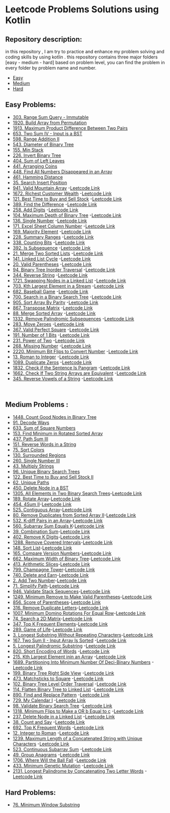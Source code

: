 # Leetcode Problems Solutions using Kotlin

## Repository description:
in this repository , I am try to practice and enhance my problem solving  and coding skills by using
kotlin . this repository contains three major folders [easy - medium - hard] based on problem level, you can find the problem in every folder by problem name and number. <br />
- [Easy](src/easy)
- [Medium](src/medium)
- [Hard](src/hard) <br />

## Easy Problems:

- [303. Range Sum Query - Immutable](src/easy/RangeSumQueryImmutable303.kt)
- [1920. Build Array from Permutation](src/easy/BuildArrayFromPermutation1920.kt)
- [1913. Maximum Product Difference Between Two Pairs](src/easy/MaximumProductDifferenceBetweenTwoPairs1913.kt)
- [653. Two Sum IV - Input is a BST](src/easy/TwoSumIVInputIsBST653.kt)
- [598. Range Addition II](src/easy/RangeAdditionII598.kt)
- [543. Diameter of Binary Tree](src/easy/DiameterOfBinaryTree543.kt)
- [155. Min Stack](src/easy/MinStack155.kt)
- [226. Invert Binary Tree](src/easy/InvertBinaryTree226.kt)
- [404. Sum of Left Leaves](src/easy/SumOfLeftLeaves404.kt)
- [441. Arranging Coins](src/easy/ArrangingCoins441.kt)
- [448. Find All Numbers Disappeared in an Array](src/easy/FindAllNumbersDisappearedInAnArray448.kt)
- [461. Hamming Distance](src/easy/HammingDistance461.kt)
- [35. Search Insert Position](src/easy/SearchInsertPosition35.kt)
- [941. Valid Mountain Array](src/easy/ValidMountainArray941.kt) -[Leetcode Link](https://leetcode.com/problems/valid-mountain-array/)
- [1672. Richest Customer Wealth](src/easy/RichestCustomerWealth1672.kt) -[Leetcode Link](https://leetcode.com/problems/richest-customer-wealth/)
- [121. Best Time to Buy and Sell Stock](src/easy/BestTimeToBuyAndSellStock121.kt) -[Leetcode Link](https://leetcode.com/problems/best-time-to-buy-and-sell-stock/)
- [389. Find the Difference](src/easy/FindTheDifference389.kt) -[Leetcode Link](https://leetcode.com/problems/find-the-difference/)
- [258. Add Digits](src/easy/AddDigits258.kt) -[Leetcode Link](https://leetcode.com/problems/add-digits/)
- [104. Maximum Depth of Binary Tree](src/easy/MaximumDepthOfBinaryTree104.kt) -[Leetcode Link](https://leetcode.com/problems/maximum-depth-of-binary-tree/)
- [136. Single Number](src/easy/SingleNumber136.kt) -[Leetcode Link](https://leetcode.com/problems/single-number/)
- [171. Excel Sheet Column Number](src/easy/ExcelSheetColumnNumber171.kt) -[Leetcode Link](https://leetcode.com/problems/excel-sheet-column-number/)
- [169. Majority Element](src/easy/MajorityElement169.kt) -[Leetcode Link](https://leetcode.com/problems/majority-element/)
- [228. Summary Ranges](src/easy/SummaryRanges228.kt) -[Leetcode Link](https://leetcode.com/problems/summary-ranges/)
- [338. Counting Bits](src/easy/CountingBits338.kt) -[Leetcode Link](https://leetcode.com/problems/counting-bits/)
- [392. Is Subsequence](src/easy/IsSubsequence392.kt) -[Leetcode Link](https://leetcode.com/problems/is-subsequence/)
- [21. Merge Two Sorted Lists](src/easy/MergeTwoSortedLists21.kt) -[Leetcode Link](https://leetcode.com/problems/merge-two-sorted-lists/)
- [141. Linked List Cycle](src/easy/LinkedListCycle141.kt) -[Leetcode Link](https://leetcode.com/problems/linked-list-cycle/)
- [20. Valid Parentheses](src/easy/ValidParentheses20.kt) -[Leetcode Link](https://leetcode.com/problems/valid-parentheses/)
- [94. Binary Tree Inorder Traversal](src/easy/BinaryTreeInorderTraversal94.kt) -[Leetcode Link](https://leetcode.com/problems/binary-tree-inorder-traversal/)
- [344. Reverse String](src/easy/ReverseString344.kt) -[Leetcode Link](https://leetcode.com/problems/reverse-string/)
- [1721. Swapping Nodes in a Linked List](src/easy/SwappingNodesInLinkedList1721.kt) -[Leetcode Link](https://leetcode.com/problems/swapping-nodes-in-a-linked-list/)
- [703. Kth Largest Element in a Stream](src/easy/KthLargestElementInStream703.kt) -[Leetcode Link](https://leetcode.com/problems/kth-largest-element-in-a-stream/)
- [682. Baseball Game](src/easy/BaseballGame682.kt) -[Leetcode Link](https://leetcode.com/problems/baseball-game/)
- [700. Search in a Binary Search Tree](src/easy/SearchInBinarySearchTree700.kt) -[Leetcode Link](https://leetcode.com/problems/search-in-a-binary-search-tree/)
- [905. Sort Array By Parity](src/easy/SortArrayByParity905.kt) -[Leetcode Link](https://leetcode.com/problems/sort-array-by-parity/)
- [867. Transpose Matrix](src/easy/TransposeMatrix867.kt) -[Leetcode Link](https://leetcode.com/problems/transpose-matrix/)
- [88. Merge Sorted Array](src/easy/MergeSortedArray88.kt) -[Leetcode Link](https://leetcode.com/problems/merge-sorted-array/)
- [1332. Remove Palindromic Subsequences](src/easy/RemovePalindromicSubsequences1332.kt) -[Leetcode Link](https://leetcode.com/problems/remove-palindromic-subsequences/)
- [283. Move Zeroes](src/easy/MoveZeroes283.kt) -[Leetcode Link](https://leetcode.com/problems/move-zeroes/)
- [367. Valid Perfect Square](src/easy/ValidPerfectSquare367.kt) -[Leetcode Link](https://leetcode.com/problems/valid-perfect-square/)
- [191. Number of 1 Bits](src/easy/NumberOf1Bits191.kt) -[Leetcode Link](https://leetcode.com/problems/number-of-1-bits/)
- [231. Power of Two](src/easy/PowerOfTwo231.kt) -[Leetcode Link](https://leetcode.com/problems/power-of-two/)
- [268. Missing Number](src/easy/MissingNumber268.kt) -[Leetcode Link](https://leetcode.com/problems/missing-number/)
- [2220. Minimum Bit Flips to Convert Number](src/easy/MinimumBitFlipsToConvertNumber2220.kt) -[Leetcode Link](https://leetcode.com/problems/minimum-bit-flips-to-convert-number/)
- [13. Roman to Integer](src/easy/RomanToInteger13.kt) -[Leetcode Link](https://leetcode.com/problems/roman-to-integer/)
- [1089. Duplicate Zeros](src/easy/DuplicateZeros1089.kt) -[Leetcode Link](https://leetcode.com/problems/duplicate-zeros/)
- [1832. Check if the Sentence Is Pangram](src/easy/CheckIfTheSentenceIsPangram1832.kt) -[Leetcode Link](https://leetcode.com/problems/check-if-the-sentence-is-pangram/description/)
- [1662. Check If Two String Arrays are Equivalent](src/easy/CheckIfTwoStringArraysAreEquivalent1662.kt) -[Leetcode Link](https://leetcode.com/problems/check-if-two-string-arrays-are-equivalent/)
- [345. Reverse Vowels of a String](src/easy/ReverseVowelsOfString345.kt) -[Leetcode Link](https://leetcode.com/problems/reverse-vowels-of-a-string/description/)

<br />

## Medium Problems :
- [1448. Count Good Nodes in Binary Tree](src/medium/CountGoodNodesInBinaryTree1448.kt)
- [91. Decode Ways](src/medium/DecodeWays91.kt)
- [633. Sum of Square Numbers](src/medium/SumOfSquareNumbers633.kt)
- [153. Find Minimum in Rotated Sorted Array](src/medium/FindMinimumInRotatedSortedArray153.kt)
- [437. Path Sum III](src/medium/PathSumIII437.kt)
- [151. Reverse Words in a String](src/medium/ReverseWordsInString151.kt)
- [75. Sort Colors](src/medium/SortColors75.kt)
- [130. Surrounded Regions](src/medium/SurroundedRegions130.kt)
- [260. Single Number III](src/medium/SingleNumberIII260.kt)
- [43. Multiply Strings](src/medium/MultiplyStrings43.kt)
- [96. Unique Binary Search Trees](src/medium/UniqueBinarySearchTrees96.kt)
- [122. Best Time to Buy and Sell Stock II](src/medium/BestTimeToBuyAndSellStockII122.kt)
- [62. Unique Paths](src/medium/UniquePaths62.kt)
- [450. Delete Node in a BST](src/medium/DeleteNodeInBST450.kt)
- [1305. All Elements in Two Binary Search Trees](src/medium/AllElementsInTwoBinarySearchTrees1305.kt)-[Leetcode Link](https://leetcode.com/problems/all-elements-in-two-binary-search-trees/)
- [189. Rotate Array](src/medium/RotateArray189.kt)-[Leetcode Link](https://leetcode.com/problems/rotate-array/)
- [454. 4Sum II](src/medium/FourSumII454.kt)-[Leetcode Link](https://leetcode.com/problems/4sum-ii/)
- [525. Contiguous Array](src/medium/ContiguousArray525.kt)-[Leetcode Link](https://leetcode.com/problems/contiguous-array/)
- [80. Remove Duplicates from Sorted Array II](src/medium/RemoveDuplicatesFromSortedArrayII80.kt)-[Leetcode Link](https://leetcode.com/problems/remove-duplicates-from-sorted-array-ii/)
- [532. K-diff Pairs in an Array](src/medium/K-diffPairsInAnArray532.kt)-[Leetcode Link](https://leetcode.com/problems/k-diff-pairs-in-an-array/)
- [560. Subarray Sum Equals K](src/medium/SubarraySumEqualsK560.kt)-[Leetcode Link](https://leetcode.com/problems/subarray-sum-equals-k/)
- [39. Combination Sum](src/medium/CombinationSum39.kt)-[Leetcode Link](https://leetcode.com/problems/combination-sum/)
- [402. Remove K Digits](src/medium/RemoveKDigits402.kt)-[Leetcode Link](https://leetcode.com/problems/remove-k-digits/)
- [1288. Remove Covered Intervals](src/medium/RemoveCoveredIntervals1288.kt)-[Leetcode Link](https://leetcode.com/problems/remove-covered-intervals/)
- [148. Sort List](src/medium/SortList148.kt)-[Leetcode Link](https://leetcode.com/problems/sort-list/)
- [165. Compare Version Numbers](src/medium/CompareVersionNumbers165.kt)-[Leetcode Link](https://leetcode.com/problems/compare-version-numbers/)
- [662. Maximum Width of Binary Tree](src/medium/MaximumWidthOfBinaryTree662.kt)-[Leetcode Link](https://leetcode.com/problems/maximum-width-of-binary-tree/)
- [413. Arithmetic Slices](src/medium/ArithmeticSlices413.kt)-[Leetcode Link](https://leetcode.com/problems/arithmetic-slices/)
- [799. Champagne Tower](src/medium/ChampagneTower799.kt)-[Leetcode Link](https://leetcode.com/problems/champagne-tower/)
- [740. Delete and Earn](src/medium/DeleteAndEarn740.kt)-[Leetcode Link](https://leetcode.com/problems/delete-and-earn/)
- [2. Add Two Number](src/medium/AddTwoNumbers2.kt)-[Leetcode Link](https://leetcode.com/problems/add-two-numbers/)
- [71. Simplify Path](src/medium/SimplifyPath71.kt)-[Leetcode Link](https://leetcode.com/problems/simplify-path/)<br />
- [946. Validate Stack Sequences](src/medium/ValidateStackSequences946.kt)-[Leetcode Link](https://leetcode.com/problems/validate-stack-sequences/)<br />
- [1249. Minimum Remove to Make Valid Parentheses](src/medium/MinimumRemoveToMakeValidParentheses1249.kt)-[Leetcode Link](https://leetcode.com/problems/minimum-remove-to-make-valid-parentheses/)<br />
- [856. Score of Parentheses](src/medium/ScoreOfParentheses856.kt)-[Leetcode Link](https://leetcode.com/problems/score-of-parentheses/)<br />
- [316. Remove Duplicate Letters](src/medium/RemoveDuplicateLetters316.kt)-[Leetcode Link](https://leetcode.com/problems/remove-duplicate-letters/)<br />
- [1007. Minimum Domino Rotations For Equal Row](src/medium/MinimumDominoRotationsForEqualRow1007.kt)-[Leetcode Link](https://leetcode.com/problems/minimum-domino-rotations-for-equal-row/)<br />
- [74. Search a 2D Matrix](src/medium/Search2DMatrix74.kt)-[Leetcode Link](https://leetcode.com/problems/search-a-2d-matrix/)<br />
- [347. Top K Frequent Elements](src/medium/TopKFrequentElements347.kt)-[Leetcode Link](https://leetcode.com/problems/top-k-frequent-elements/)<br />
- [289. Game of Life](src/medium/GameOfLife289.kt)-[Leetcode Link](https://leetcode.com/problems/game-of-life/)<br />
- [3. Longest Substring Without Repeating Characters](src/medium/LongestSubstringWithoutRepeatingCharacters3.kt)-[Leetcode Link](https://leetcode.com/problems/longest-substring-without-repeating-characters/)<br />
- [167. Two Sum II - Input Array Is Sorted](src/medium/TwoSumIIInputArrayIsSorted167.kt) -[Leetcode Link](https://leetcode.com/problems/two-sum-ii-input-array-is-sorted/)
- [5. Longest Palindromic Substring](src/medium/LongestPalindromicSubstring5.kt) -[Leetcode Link](https://leetcode.com/problems/longest-palindromic-substring/)
- [820. Short Encoding of Words](src/medium/ShortEncodingOfWords820.kt) -[Leetcode Link](https://leetcode.com/problems/short-encoding-of-words/)
- [215. Kth Largest Element inin an Array](src/medium/KthLargestElementInAnArray215.kt) -[Leetcode Link](https://leetcode.com/problems/kth-largest-element-in-an-array/)
- [1689. Partitioning Into Minimum Number Of Deci-Binary Numbers](src/medium/1PartitioningIntoMinimumNumberOfDeci-BinaryNumbers689.kt) -[Leetcode Link](https://leetcode.com/problems/partitioning-into-minimum-number-of-deci-binary-numbers/)
- [199. Binary Tree Right Side View](src/medium/BinaryTreeRightSideView199.kt) -[Leetcode Link](https://leetcode.com/problems/binary-tree-right-side-view/)
- [473. Matchsticks to Square](src/medium/MatchsticksToSquare473.kt) -[Leetcode Link](https://leetcode.com/problems/matchsticks-to-square/)
- [102. Binary Tree Level Order Traversal](src/medium/BinaryTreeLevelOrderTraversal102.kt) -[Leetcode Link](https://leetcode.com/problems/binary-tree-level-order-traversal/)
- [114. Flatten Binary Tree to Linked List](src/medium/FlattenBinaryTreeToLinkedList114.kt) -[Leetcode Link](https://leetcode.com/problems/flatten-binary-tree-to-linked-list/)
- [890. Find and Replace Pattern](src/medium/FindAndReplacePattern890.kt) -[Leetcode Link](https://leetcode.com/problems/find-and-replace-pattern/)
- [729. My Calendar I](src/medium/MyCalendarI729.kt) -[Leetcode Link](https://leetcode.com/problems/my-calendar-i/)
- [98. Validate Binary Search Tree](src/medium/ValidateBinarySearchTree98.kt) -[Leetcode Link](https://leetcode.com/problems/validate-binary-search-tree/)
- [1318. Minimum Flips to Make a OR b Equal to c](src/medium/MinimumFlipsToMakeORbEqualToc1318.kt) -[Leetcode Link](https://leetcode.com/problems/minimum-flips-to-make-a-or-b-equal-to-c/)
- [237. Delete Node in a Linked List](src/medium/DeleteNodeInLinkedList237.kt) -[Leetcode Link](https://leetcode.com/problems/delete-node-in-a-linked-list/description/)
- [38. Count and Say](src/medium/CountAndSay38.kt) -[Leetcode Link](https://leetcode.com/problems/count-and-say/description/)
- [692. Top K Frequent Words](src/medium/TopKFrequentWords692.kt) -[Leetcode Link](https://leetcode.com/problems/top-k-frequent-words/description/)
- [12. Integer to Roman](src/medium/IntegerToRoman12.kt) -[Leetcode Link](https://leetcode.com/problems/integer-to-roman/description/)
- [1239. Maximum Length of a Concatenated String with Unique Characters](src/medium/MaximumLengthOfConcatenatedStringWithUniqueCharacters1239.kt) -[Leetcode Link](https://leetcode.com/problems/maximum-length-of-a-concatenated-string-with-unique-characters/)
- [523. Continuous Subarray Sum](src/medium/ContinuousSubarraySum523.kt) -[Leetcode Link](https://leetcode.com/problems/continuous-subarray-sum/description/)
- [49. Group Anagrams](src/medium/GroupAnagrams49.kt) -[Leetcode Link](https://leetcode.com/problems/group-anagrams/description/)
- [1706. Where Will the Ball Fall](src/medium/WhereWillTheBallFall1706.kt) -[Leetcode Link](https://leetcode.com/problems/where-will-the-ball-fall/description/)
- [433. Minimum Genetic Mutation](src/medium/MinimumGeneticMutation433.kt) -[Leetcode Link](https://leetcode.com/problems/minimum-genetic-mutation/)
- [2131. Longest Palindrome by Concatenating Two Letter Words](src/medium/LongestPalindromeByConcatenatingTwoLetterWords2131.kt) -[Leetcode Link](https://leetcode.com/problems/longest-palindrome-by-concatenating-two-letter-words/)

## Hard Problems:
- [76. Minimum Window Substring](src/hard/MinimumWindowSubstring76.kt)
